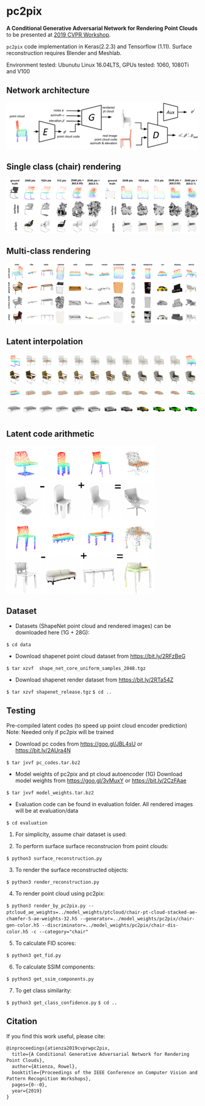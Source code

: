 # pc2pix
**A Conditional Generative Adversarial Network for Rendering Point Clouds** to be presented at [2019 CVPR Workshop](https://sites.google.com/view/3d-widget/home?authuser=0).

`pc2pix` code implementation in Keras(2.2.3) and Tensorflow (1.11). Surface reconstruction requires Blender and Meshlab.

Environment tested: Ubunutu Linux 16.04LTS, GPUs tested: 1060, 1080Ti and V100

## Network architecture
![Network](media/pc2pix.png)

## Single class (chair) rendering
![Chair render](media/row_of_chairs.png)

## Multi-class rendering
![All render](media/all_renders_row.png)

## Latent interpolation
![Latent interpolation](media/pc_interpolate.png)

## Latent code arithmetic
<img src="media/pc_arithmetic.png" width="390" height="390">


## Dataset
- Datasets (ShapeNet point cloud and rendered images) can be downloaded here (1G + 28G):

`$ cd data`

- Download shapenet point cloud dataset from https://bit.ly/2RFzBeG

`$ tar xzvf  shape_net_core_uniform_samples_2048.tgz`

- Download shapenet render dataset from https://bit.ly/2RTa54Z 

`$ tar xzvf shapenet_release.tgz`
`$ cd ..`

## Testing 
Pre-compiled latent codes (to speed up point cloud encoder prediction)
Note: Needed only if pc2pix will be trained

- Download pc codes from https://goo.gl/JBL4sU or https://bit.ly/2AUra4N

`$ tar jxvf pc_codes.tar.bz2`

- Model weights of pc2pix and pt cloud autoencoder (1G)
Download model weights from https://goo.gl/3vMuxY or https://bit.ly/2CzFAae

`$ tar jxvf model_weights.tar.bz2`


- Evaluation code can be found in evaluation folder. All rendered images will be at evaluation/data

`$ cd evaluation`

1) For simplicity, assume chair dataset is used:

2) To perform surface surface reconstrucion from point clouds:

`$ python3 surface_reconstruction.py`

3) To render the surface reconstructed objects:

`$ python3 render_reconstruction.py`

4) To render point cloud using pc2pix:

`$ python3 render_by_pc2pix.py --ptcloud_ae_weights=../model_weights/ptcloud/chair-pt-cloud-stacked-ae-chamfer-5-ae-weights-32.h5 --generator=../model_weights/pc2pix/chair-gen-color.h5 --discriminator=../model_weights/pc2pix/chair-dis-color.h5 -c --category="chair"`

5) To calculate FID scores:

`$ python3 get_fid.py`

6) To calculate SSIM components:

`$ python3 get_ssim_components.py`

7) To get class similarity:

`$ python3 get_class_confidence.py`
`$ cd ..`

## Citation
If you find this work useful, please cite:

```
@inproceedings{atienza2019cvprwpc2pix,
  title={A Conditional Generative Adversarial Network for Rendering Point Clouds},
  author={Atienza, Rowel},
  booktitle={Proceedings of the IEEE Conference on Computer Vision and Pattern Recognition Workshops},
  pages={0--0},
  year={2019}
}
